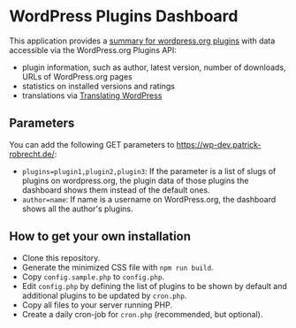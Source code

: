 # WordPress Plugins Dashboard

This application provides a [summary for wordpress.org plugins](https://wp-dev.patrick-robrecht.de/)
    with data accessible via the WordPress.org Plugins API:

* plugin information, such as author, latest version, number of downloads, URLs of WordPress.org pages
* statistics on installed versions and ratings
* translations via [Translating WordPress](https://translate.wordpress.org/)


## Parameters

You can add the following GET parameters to https://wp-dev.patrick-robrecht.de/:

* `plugins=plugin1,plugin2,plugin3`: If the parameter is a list of slugs of plugins on wordpress.org,
    the plugin data of those plugins the dashboard shows them instead of the default ones.
* `author=name`: If name is a username on WordPress.org, the dashboard shows all the author's plugins.

## How to get your own installation

* Clone this repository.
* Generate the minimized CSS file with `npm run build`.
* Copy `config.sample.php` to `config.php`.
* Edit `config.php` by defining the list of plugins to be shown by default and additional plugins to be updated by `cron.php`.
* Copy all files to your server running PHP.
* Create a daily cron-job for `cron.php` (recommended, but optional).
